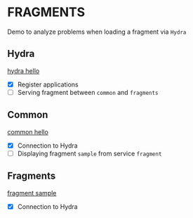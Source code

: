 # FRAGMENTS
Demo to analyze problems when loading a fragment via `Hydra`

## Hydra
[hydra hello](localhost:8081/hello)

- [x] Register applications
- [ ] Serving fragment between `common` and `fragments`

## Common
[common hello](localhost:8889/hello)

- [x] Connection to Hydra
- [ ] Displaying fragment `sample` from service `fragment`

## Fragments
[fragment sample](localhost:8888/sample)

- [x] Connection to Hydra
